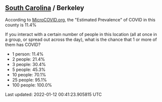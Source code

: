 
## [South Carolina](/united-states/south-carolina) / Berkeley

According to [MicroCOVID.org](http://microcovid.org),
the "Estimated Prevalence" of COVID in this county is 11.4%

If you interact with a certain number of people in this location
(all at once in a group, or spread out across the day), what is the chance that
1 or more of them has COVID?

- 1 person: 11.4%
- 2 people: 21.4%
- 3 people: 30.4%
- 5 people: 45.3%
- 10 people: 70.1%
- 25 people: 95.1%
- 100 people: 100.0%

Last updated: 2022-01-12 00:41:23.905815 UTC
